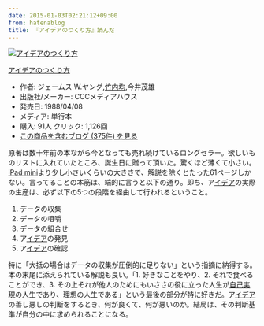 ```yaml
---
date: 2015-01-03T02:21:12+09:00
from: hatenablog
title: 『アイデアのつくり方』読んだ
---
```


<p><div class="hatena-asin-detail"><a href="http://www.amazon.co.jp/exec/obidos/ASIN/4484881047/r7kamura-22/"><img src="http://ecx.images-amazon.com/images/I/518JGHMGRAL._SL160_.jpg" class="hatena-asin-detail-image" alt="アイデアのつくり方" title="アイデアのつくり方"></a><div class="hatena-asin-detail-info"><p class="hatena-asin-detail-title"><a href="http://www.amazon.co.jp/exec/obidos/ASIN/4484881047/r7kamura-22/">アイデアのつくり方</a></p><ul><li><span class="hatena-asin-detail-label">作者:</span> ジェームス W.ヤング,<a class="keyword" href="http://d.hatena.ne.jp/keyword/%C3%DD%C6%E2%B6%D1">竹内均</a>,今井茂雄</li><li><span class="hatena-asin-detail-label">出版社/メーカー:</span> CCCメディアハウス</li><li><span class="hatena-asin-detail-label">発売日:</span> 1988/04/08</li><li><span class="hatena-asin-detail-label">メディア:</span> 単行本</li><li><span class="hatena-asin-detail-label">購入</span>: 91人 <span class="hatena-asin-detail-label">クリック</span>: 1,126回</li><li><a href="http://d.hatena.ne.jp/asin/4484881047/r7kamura-22" target="_blank">この商品を含むブログ (375件) を見る</a></li></ul></div><div class="hatena-asin-detail-foot"></div></div></p>

<p>原著は数十年前の本ながら今となっても売れ続けているロングセラー。欲しいものリストに入れていたところ、誕生日に贈って頂いた。驚くほど薄くて小さい。<a class="keyword" href="http://d.hatena.ne.jp/keyword/iPad%20mini">iPad mini</a>より少し小さいくらいの大きさで、解説を除くとたった61ページしかない。言ってることの本筋は、端的に言うと以下の通り。即ち、ア<a class="keyword" href="http://d.hatena.ne.jp/keyword/%A5%A4%A5%C7%A5%A2">イデア</a>の実際の生産は、必ず以下の5つの段階を経由して行われるということ。</p>

<ol>
<li>データの収集</li>
<li>データの咀嚼</li>
<li>データの組合せ</li>
<li>ア<a class="keyword" href="http://d.hatena.ne.jp/keyword/%A5%A4%A5%C7%A5%A2">イデア</a>の発見</li>
<li>ア<a class="keyword" href="http://d.hatena.ne.jp/keyword/%A5%A4%A5%C7%A5%A2">イデア</a>の確認</li>
</ol>


<p>特に「大抵の場合はデータの収集が圧倒的に足りない」という指摘に納得する。本の末尾に添えられている解説も良い。「1. 好きなことをやり、2. それで食べることができ、3. その上それが他人のためにもいささの役に立った人生が<a class="keyword" href="http://d.hatena.ne.jp/keyword/%BC%AB%B8%CA%BC%C2%B8%BD">自己実現</a>の人生であり、理想の人生である」という最後の部分が特に好きだ。ア<a class="keyword" href="http://d.hatena.ne.jp/keyword/%A5%A4%A5%C7%A5%A2">イデア</a>の善し悪しの判断をするとき、何が良くて、何が悪いのか。結局は、その判断基準が自分の中に求められることになる。</p>


